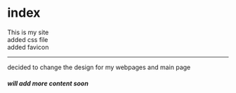 # index
This is my site
<br>
added css file
<br>
added favicon
<hr>
decided to change the design for my webpages and main page

<h5>will add more content soon</h5>
